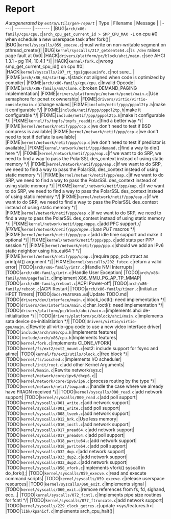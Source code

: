 # Report
*Autogenerated by `extra/utils/gen-report`*
| Type | Filename | Message |
| ---: | -------- | ------- |
|BUG|`arch/x86-family/cpu/cpu.c`|`arch_cpu_get_current_id > SMP_CPU_MAX -1` on cpu #0 when schedule a new userspace task after fork()|
|BUG|`kernel/syscalls/059_execve.c`|musl write on non-writable segment on pthread_create()|
|BUG|`kernel/syscalls/217_getdents64.c`|`ls /dev` raises page fault at 0x0|
|HACK|`drivers/platform/pc/block/ahci/main.c`|see AHCI 1.3.1 - pg 114, 10.4.1 */|
|HACK|`kernel/fork.c`|wrong smp_get_current_cpu_id() on cpu #0|
|HACK|`kernel/syscalls/297_rt_tgsigqueueinfo.c`|not sure...|
|FIXME|`arch/x86_64/startup.S`|stack not aligned when code is optimized by compiler|
|FIXME|`arch/x86-family/cpu/cpu.c`|Invalid Opcode|
|FIXME|`arch/x86-family/mm/clone.c`|broken DEMAND_PAGING implementation|
|FIXME|`drivers/platform/pc/network/pcnet/main.c`|Use semaphore for pcnet rx ownership|
|FIXME|`drivers/virtio/virtio-console/main.c`|change values|
|FIXME|`include/netif/ppp/pppol2tp.h`|make it configurable */|
|FIXME|`include/netif/ppp/pppol2tp.h`|make it configurable */|
|FIXME|`include/netif/ppp/pppol2tp.h`|make it configurable */|
|FIXME|`kernel/fs/tmpfs/tmpfs_readdir.c`|find a better way */|
|FIXME|`kernel/network/netif/ppp/ccp.c`|we don't need to test if BSD compress is available|
|FIXME|`kernel/network/netif/ppp/ccp.c`|we don't need to test if deflate is available|
|FIXME|`kernel/network/netif/ppp/ccp.c`|we don't need to test if predictor is available,|
|FIXME|`kernel/network/netif/ppp/demand.c`|find a way to die() here */|
|FIXME|`kernel/network/netif/ppp/eap.c`|if we want to do SRP, we need to find a way to pass the PolarSSL des_context instead of using static memory */|
|FIXME|`kernel/network/netif/ppp/eap.c`|if we want to do SRP, we need to find a way to pass the PolarSSL des_context instead of using static memory */|
|FIXME|`kernel/network/netif/ppp/eap.c`|if we want to do SRP, we need to find a way to pass the PolarSSL des_context instead of using static memory */|
|FIXME|`kernel/network/netif/ppp/eap.c`|if we want to do SRP, we need to find a way to pass the PolarSSL des_context instead of using static memory */|
|FIXME|`kernel/network/netif/ppp/eap.c`|if we want to do SRP, we need to find a way to pass the PolarSSL des_context instead of using static memory */|
|FIXME|`kernel/network/netif/ppp/eap.c`|if we want to do SRP, we need to find a way to pass the PolarSSL des_context instead of using static memory */|
|FIXME|`kernel/network/netif/ppp/mppe.c`|add PFC support */|
|FIXME|`kernel/network/netif/ppp/mppe.c`|use PUT* macros */|
|FIXME|`kernel/network/netif/ppp/ppp.c`|add idle time support and make it optional */|
|FIXME|`kernel/network/netif/ppp/ppp.c`|add stats per PPP session */|
|FIXME|`kernel/network/netif/ppp/ppp.c`|should we add an IPv6 static neighbor using his_eui64 ? */|
|FIXME|`kernel/network/netif/ppp/upap.c`|require ppp_pcb struct as printpkt() argument */|
|FIXME|`kernel/syscalls/202_futex.c`|return a valid error|
|TODO|`arch/x86-family/intr.c`|Handle NMI Interrupts|
|TODO|`arch/x86-family/intr.c`|Handle User Exception|
|TODO|`arch/x86-family/mm/pagefault.c`|implement X86_MMU_PG_AP_TP_MMAP|
|TODO|`arch/x86-family/reboot.c`|ACPI Power-off|
|TODO|`arch/x86-family/reboot.c`|ACPI Restart|
|TODO|`arch/x86-family/timer.c`|Initialize HPET Timers|
|TODO|`docs/FEATURES.md`|Update TODO.md|
|TODO|`drivers/dev/interface/main.c`|block_ioctl(): need implementation */|
|TODO|`drivers/dev/interface/main.c`|char_ioctl(): need implementation */|
|TODO|`drivers/platform/pc/block/ahci/main.c`|implements ahci de-initialitation */|
|TODO|`drivers/platform/pc/block/ahci/main.c`|implements sata device de-initialitiation */|
|TODO|`drivers/virtio/virtio-gpu/main.c`|Rewrite all virtio-gpu code to use a new video interface driver|
|TODO|`include/arch/x86/cpu.h`|Implements features|
|TODO|`include/arch/x86/cpu.h`|Implements features|
|TODO|`kernel/fork.c`|implements CLONE_VFORK|
|TODO|`kernel/fs/ext2/ext2_mount.c`|ext2: include support for fsync and atime|
|TODO|`kernel/fs/ext2/utils/block.c`|free block */|
|TODO|`kernel/fs/iosched.c`|implements I/O scheduler|
|TODO|`kernel/init/root.c`|add other Kernel Arguments|
|TODO|`kernel/kmain.c`|Rewrite network/sys.c|
|TODO|`kernel/network/core/ipv6/dhcp6.c`||
|TODO|`kernel/network/core/ipv6/ip6.c`|process routing by the type */|
|TODO|`kernel/network/netif/lowpan6.c`|handle the case where we already have FRAGN received */|
|TODO|`kernel/syscalls/000_read.c`|add network support|
|TODO|`kernel/syscalls/000_read.c`|add poll support|
|TODO|`kernel/syscalls/001_write.c`|add network support|
|TODO|`kernel/syscalls/001_write.c`|add poll support|
|TODO|`kernel/syscalls/008_lseek.c`|add network support|
|TODO|`kernel/syscalls/012_brk.c`|Use less memory|
|TODO|`kernel/syscalls/016_ioctl.c`|add network support|
|TODO|`kernel/syscalls/017_pread64.c`|add network support|
|TODO|`kernel/syscalls/017_pread64.c`|add poll support|
|TODO|`kernel/syscalls/018_pwrite64.c`|add network support|
|TODO|`kernel/syscalls/018_pwrite64.c`|add poll support|
|TODO|`kernel/syscalls/032_dup.c`|add network support|
|TODO|`kernel/syscalls/033_dup2.c`|add network support|
|TODO|`kernel/syscalls/033_dup2.c`|add network support|
|TODO|`kernel/syscalls/058_vfork.c`|Implements vfork() syscall in do_fork();|
|TODO|`kernel/syscalls/059_execve.c`|read and execute command scripts|
|TODO|`kernel/syscalls/059_execve.c`|release userspace resources|
|TODO|`kernel/syscalls/060_exit.c`|implements signal     |
|TODO|`kernel/syscalls/060_exit.c`|remove references from fs, fd, sighand, ecc...|
|TODO|`kernel/syscalls/072_fcntl.c`|Implements pipe size routines for fcntl */|
|TODO|`kernel/syscalls/077_ftruncate.c`|add network support|
|TODO|`kernel/syscalls/229_clock_getres.c`|update <sys/features.h>|
|TODO|`libk/kpanicf.c`|implements arch_cpu_halt()|
